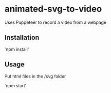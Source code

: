 # animated-svg-to-video

Uses Puppeteer to record a video from a webpage

## Installation

'npm install'


## Usage

Put html files in the /svg folder

'npm start'